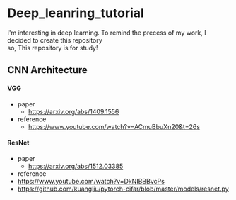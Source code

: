 # Deep_leanring_tutorial
I'm interesting in deep learning.
To remind the precess of my work, I decided to create this repository \
so, This repository is for study!

## CNN Architecture
####  VGG
- paper 
  - https://arxiv.org/abs/1409.1556
- reference  
  - https://www.youtube.com/watch?v=ACmuBbuXn20&t=26s
#### ResNet
- paper 
  - https://arxiv.org/abs/1512.03385
- reference 
 - https://www.youtube.com/watch?v=DkNIBBBvcPs 
 - https://github.com/kuangliu/pytorch-cifar/blob/master/models/resnet.py

